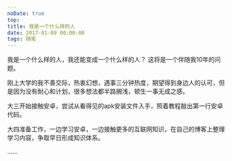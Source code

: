 ```yaml
---
noDate: true
top: 
title: 我是一个什么样的人
date: 2017-01-09 00:00:00
tags: 随笔
---
```

我是一个什么样的人，我还能变成一个什么样的人？
这将是一个伴随我10年的问题。

<!--more-->

刚上大学的我不善交际，热衷幻想，遇事三分钟热度，期望得到身边人的认可，但是因为没有耐心和计划，很多想法都半路搁浅，顿生一事无成之感。

大三开始接触安卓，尝试从看得见的apk安装文件入手，照着教程敲出第一行安卓代码。

大四准备工作，一边学习安卓，一边接触更多的互联网知识，在自己的博客上整理学习内容，争取早日形成知识体系。

......